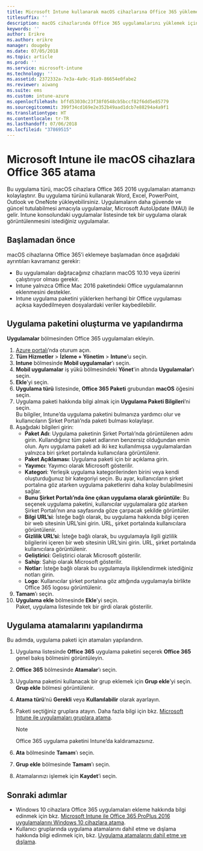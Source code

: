 ```yaml
---
title: Microsoft Intune kullanarak macOS cihazlarına Office 365 yükleme
titlesuffix: ''
description: macOS cihazlarında Office 365 uygulamalarını yüklemek için Microsoft Intune’u nasıl kullanabileceğinizi öğrenin.
keywords: ''
author: Erikre
ms.author: erikre
manager: dougeby
ms.date: 07/05/2018
ms.topic: article
ms.prod: ''
ms.service: microsoft-intune
ms.technology: ''
ms.assetid: 2372332a-7e3a-4a9c-91a9-86654e0fabe2
ms.reviewer: aiwang
ms.suite: ems
ms.custom: intune-azure
ms.openlocfilehash: bffd53030c23f38f0548cb5bccf82f6dd5e85779
ms.sourcegitcommit: 399f34cd169e2e352b49aad1dcb7e88294a4a9f1
ms.translationtype: HT
ms.contentlocale: tr-TR
ms.lasthandoff: 07/06/2018
ms.locfileid: "37869515"
---
```

# <a name="assign-office-365-to-macos-devices-with-microsoft-intune"></a>Microsoft Intune ile macOS cihazlara Office 365 atama

Bu uygulama türü, macOS cihazlara Office 365 2016 uygulamaları atamanızı kolaylaştırır. Bu uygulama türünü kullanarak Word, Excel, PowerPoint, Outlook ve OneNote yükleyebilirsiniz. Uygulamaların daha güvende ve güncel tutulabilmesi amacıyla uygulamalar, Microsoft AutoUpdate (MAU) ile gelir. Intune konsolundaki uygulamalar listesinde tek bir uygulama olarak görüntülenmesini istediğiniz uygulamalar.


## <a name="before-you-start"></a>Başlamadan önce

macOS cihazlarına Office 365’i eklemeye başlamadan önce aşağıdaki ayrıntıları kavramanız gerekir:

- Bu uygulamaları dağıtacağınız cihazların macOS 10.10 veya üzerini çalıştırıyor olması gerekir.
- Intune yalnızca Office Mac 2016 paketindeki Office uygulamalarının eklenmesini destekler.
- Intune uygulama paketini yüklerken herhangi bir Office uygulaması açıksa kaydedilmeyen dosyalardaki veriler kaybedilebilir.

## <a name="create-and-configure-the-app-suite"></a>Uygulama paketini oluşturma ve yapılandırma

**Uygulamalar** bölmesinden Office 365 uygulamaları ekleyin.
1. [Azure portalı](https://portal.azure.com)’nda oturum açın.
2. **Tüm Hizmetler** > **İzleme + Yönetim** > **Intune**’u seçin.
3. **Intune** bölmesinde **Mobil uygulamalar**’ı seçin.
4. **Mobil uygulamalar** iş yükü bölmesindeki **Yönet**'in altında **Uygulamalar**’ı seçin. 
5. **Ekle**’yi seçin.
6. **Uygulama türü** listesinde, **Office 365 Paketi** grubundan **macOS** öğesini seçin.
7. Uygulama paketi hakkında bilgi almak için **Uygulama Paketi Bilgileri**’ni seçin.  
    Bu bilgiler, Intune’da uygulama paketini bulmanıza yardımcı olur ve kullanıcıların Şirket Portalı’nda paketi bulması kolaylaşır.
8. Aşağıdaki bilgileri girin:
    - **Paket Adı**: Uygulama paketinin Şirket Portalı’nda görüntülenen adını girin. Kullandığınız tüm paket adlarının benzersiz olduğundan emin olun. Aynı uygulama paketi adı iki kez kullanılmışsa uygulamalardan yalnızca biri şirket portalında kullanıcılara görüntülenir.
    - **Paket Açıklaması**: Uygulama paketi için bir açıklama girin.
    - **Yayımcı**: Yayımcı olarak Microsoft gösterilir.
    - **Kategori**: Yerleşik uygulama kategorilerinden birini veya kendi oluşturduğunuz bir kategoriyi seçin. Bu ayar, kullanıcıların şirket portalına göz atarken uygulama paketlerini daha kolay bulabilmesini sağlar.
    - **Bunu Şirket Portalı’nda öne çıkan uygulama olarak görüntüle**: Bu seçenek uygulama paketini, kullanıcılar uygulamalara göz atarken Şirket Portalı’nın ana sayfasında göze çarpacak şekilde görüntüler.
    - **Bilgi URL’si**: İsteğe bağlı olarak, bu uygulama hakkında bilgi içeren bir web sitesinin URL’sini girin. URL, şirket portalında kullanıcılara görüntülenir.
    - **Gizlilik URL’si**: İsteğe bağlı olarak, bu uygulamayla ilgili gizlilik bilgilerini içeren bir web sitesinin URL’sini girin. URL, şirket portalında kullanıcılara görüntülenir.
    - **Geliştirici**: Geliştirici olarak Microsoft gösterilir.
    - **Sahip**: Sahip olarak Microsoft gösterilir.
    - **Notlar**: İsteğe bağlı olarak bu uygulamayla ilişkilendirmek istediğiniz notları girin.
    - **Logo**: Kullanıcılar şirket portalına göz attığında uygulamayla birlikte Office 365 logosu görüntülenir.
9. **Tamam**’ı seçin.
10. **Uygulama ekle** bölmesinde **Ekle**’yi seçin.  
    Paket, uygulama listesinde tek bir girdi olarak gösterilir.

## <a name="configure-app-assignments"></a>Uygulama atamalarını yapılandırma

Bu adımda, uygulama paketi için atamaları yapılandırın. 

1. Uygulama listesinde **Office 365** uygulama paketini seçerek **Office 365** genel bakış bölmesini görüntüleyin.
2. **Office 365** bölmesinde **Atamalar**’ı seçin.
3. Uygulama paketini kullanacak bir grup eklemek için **Grup ekle**’yi seçin.  
    **Grup ekle** bölmesi görüntülenir.
4. **Atama türü**’nü **Gerekli** veya **Kullanılabilir** olarak ayarlayın.
5. Paketi seçtiğiniz gruplara atayın. Daha fazla bilgi için bkz. [Microsoft Intune ile uygulamaları gruplara atama](apps-deploy.md).

    >[!Note]
    > Office 365 uygulama paketini Intune’da kaldıramazsınız.

5. **Ata** bölmesinde **Tamam**’ı seçin.
6. **Grup ekle** bölmesinde **Tamam**’ı seçin.
7. Atamalarınızı işlemek için **Kaydet**’i seçin.

## <a name="next-steps"></a>Sonraki adımlar

- Windows 10 cihazlara Office 365 uygulamaları ekleme hakkında bilgi edinmek için bkz. [Microsoft Intune ile Office 365 ProPlus 2016 uygulamalarını Windows 10 cihazlara atama](apps-add-office365.md).
- Kullanıcı gruplarında uygulama atamalarını dahil etme ve dışlama hakkında bilgi edinmek için, bkz. [Uygulama atamalarını dahil etme ve dışlama](apps-inc-exl-assignments.md).
